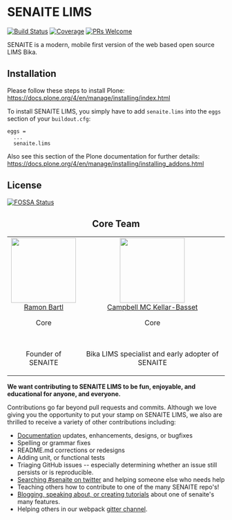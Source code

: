 # SENAITE LIMS

[![Build Status][build]][build-url]
[![Coverage][cover]][cover-url]
[![PRs Welcome][pr]][pr-url]

SENAITE is a modern, mobile first version of the web based open source LIMS Bika.

## Installation

Please follow these steps to install Plone:
https://docs.plone.org/4/en/manage/installing/index.html

To install SENAITE LIMS, you simply have to add `senaite.lims` into the `eggs` section
of your `buildout.cfg`:

    eggs =
      ...
      senaite.lims

Also see this section of the Plone documentation for further details:
https://docs.plone.org/4/en/manage/installing/installing_addons.html

## License

[![FOSSA Status](https://app.fossa.io/api/projects/git%2Bhttps%3A%2F%2Fgithub.com%2Fsenaite%2Fsenaite.lims.svg?type=large)](https://app.fossa.io/projects/git%2Bhttps%3A%2F%2Fgithub.com%2Fsenaite%2Fsenaite.lims?ref=badge_large)

<h2 align="center">Core Team</h2>

<table>
  <tbody>
    <tr>
      <td align="center" valign="top">
        <img width="150" height="150" src="https://github.com/ramonski.png?s=150">
        <br>
        <a href="https://github.com/ramonski">Ramon Bartl</a>
        <p>Core</p>
        <br>
        <p>Founder of SENAITE</p>
      </td>
      <td align="center" valign="top">
        <img width="150" height="150" src="https://github.com/rockfruit.png?s=150">
        <br>
        <a href="https://github.com/rockfruit">Campbell MC Kellar-Basset</a>
        <p>Core</p>
        <br>
        <p>Bika LIMS specialist and early adopter of SENAITE</p>
      </td>
    </tr>
  </tbody>
</table>


**We want contributing to SENAITE LIMS to be fun, enjoyable, and educational for
anyone, and everyone.**

Contributions go far beyond pull requests and commits. Although we love giving
you the opportunity to put your stamp on SENAITE LIMS, we also are thrilled to
receive a variety of other contributions including:

* [Documentation](https://github.com/senaite/senaite.lims.com) updates, enhancements, designs, or bugfixes
* Spelling or grammar fixes
* README.md corrections or redesigns
* Adding unit, or functional tests
* Triaging GitHub issues -- especially determining whether an issue still persists or is reproducible.
* [Searching #senaite on twitter](https://twitter.com/search?q=senaite) and helping someone else who needs help
* Teaching others how to contribute to one of the many SENAITE repo's!
* [Blogging, speaking about, or creating tutorials](https://github.com/senaite-contrib/awesome-senaite) about one of senaite's many features.
* Helping others in our webpack [gitter channel](https://gitter.im/senaite/senaite.lims).


[build]: https://img.shields.io/travis/senaite/senaite.lims.svg
[build-url]: https://travis-ci.org/senaite/senaite.lims

[pr]: https://img.shields.io/badge/PRs-welcome-brightgreen.svg
[pr-url]: docs/Contributing.rst

[cover]: https://img.shields.io/coveralls/senaite/senaite.lims.svg
[cover-url]: https://coveralls.io/github/senaite/senaite.lims/
